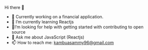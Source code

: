 Hi there 👋
- 🔭 Currently working on a financial application.
- 🌱 I’m currently learning Reactjs
- 🤔I’m looking for help with getting started with contributing to open source
- 💬 Ask me about JavaScript (Reactjs)
- 📫 How to reach me: kambuasammy96@gmail.com
